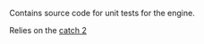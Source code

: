 Contains source code for unit tests for the engine.

Relies on the [catch 2](https://github.com/catchorg/Catch2)
